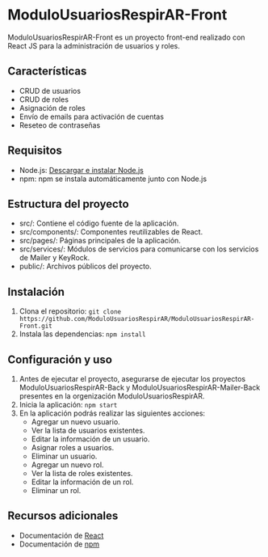 # ModuloUsuariosRespirAR-Front

ModuloUsuariosRespirAR-Front es un proyecto front-end realizado con React JS para la administración de usuarios y roles.

## Características

- CRUD de usuarios
- CRUD de roles
- Asignación de roles
- Envío de emails para activación de cuentas
- Reseteo de contraseñas

## Requisitos

- Node.js: [Descargar e instalar Node.js](https://nodejs.org/en)
- npm: npm se instala automáticamente junto con Node.js

## Estructura del proyecto
- src/: Contiene el código fuente de la aplicación.
- src/components/: Componentes reutilizables de React.
- src/pages/: Páginas principales de la aplicación.
- src/services/: Módulos de servicios para comunicarse con los servicios de Mailer y KeyRock.
- public/: Archivos públicos del proyecto.

## Instalación

1. Clona el repositorio: `git clone https://github.com/ModuloUsuariosRespirAR/ModuloUsuariosRespirAR-Front.git`
2. Instala las dependencias: `npm install`

## Configuración y uso

1. Antes de ejecutar el proyecto, asegurarse de ejecutar los proyectos ModuloUsuariosRespirAR-Back y ModuloUsuariosRespirAR-Mailer-Back presentes en la orgenización ModuloUsuariosRespirAR.
2. Inicia la aplicación: `npm start`
3. En la aplicación podrás realizar las siguientes acciones:
    - Agregar un nuevo usuario.
    - Ver la lista de usuarios existentes.
    - Editar la información de un usuario.
    - Asignar roles a usuarios.
    - Eliminar un usuario.
    - Agregar un nuevo rol.
    - Ver la lista de roles existentes.
    - Editar la información de un rol.
    - Eliminar un rol.

## Recursos adicionales
- Documentación de [React](https://legacy.reactjs.org/docs/getting-started.html)
- Documentación de [npm](https://docs.npmjs.com/)
